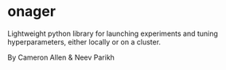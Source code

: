 # onager
Lightweight python library for launching experiments and tuning hyperparameters, either locally or on a cluster.

By Cameron Allen & Neev Parikh
